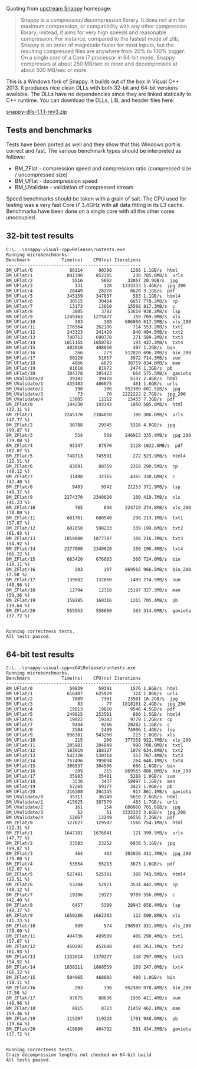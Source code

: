 Quoting from [upstream Snappy](http://code.google.com/p/snappy/) homepage:

> Snappy is a compression/decompression library. It does not aim for maximum compression, or compatibility with any other compression library;
> instead, it aims for very high speeds and reasonable compression. For instance, compared to the fastest mode of zlib,
> Snappy is an order of magnitude faster for most inputs, but the resulting compressed files are anywhere from 20% to 100% bigger.
> On a single core of a Core i7 processor in 64-bit mode, Snappy compresses at about 250 MB/sec or more and decompresses at about 500 MB/sec or more.

This is a Windows fork of Snappy. It builds out of the box in Visual C++ 2013.
It produces nice clean DLLs with both 32-bit and 64-bit versions available.
The DLLs have no dependencies since they are linked statically to C++ runtime.
You can download the DLLs, LIB, and header files here:

[snappy-dlls-1.1.1-rev3.zip](https://bitbucket.org/robertvazan/snappy-visual-cpp/downloads/snappy-dlls-1.1.1-rev3.zip)

## Tests and benchmarks

Tests have been ported as well and they show that this Windows port is correct and fast.
The various benchmark types should be interpreted as follows:

* BM_ZFlat - compression speed and compression ratio (compressed size / uncompressed size)
* BM_UFlat - decompression speed
* BM_UValidate - validation of compressed stream

Speed benchmarks should be taken with a grain of salt.
The CPU used for testing was a very fast Core i7 3.4GHz with all data fitting in its L3 cache.
Benchmarks have been done on a single core with all the other cores unoccupied.

## 32-bit test results

	C:\...\snappy-visual-cpp>Release\runtests.exe
	Running microbenchmarks.
	Benchmark            Time(ns)    CPU(ns) Iterations
	---------------------------------------------------
	BM_UFlat/0              86114      90398       1208 1.1GB/s  html
	BM_UFlat/1             841390     852105        238 785.8MB/s  urls
	BM_UFlat/2               5516       5662      33057 20.9GB/s  jpg
	BM_UFlat/3                131        128    1333333 1.4GB/s  jpg_200
	BM_UFlat/4              28449      28278       6620 3.1GB/s  pdf
	BM_UFlat/5             345159     347857        583 1.1GB/s  html4
	BM_UFlat/6              30515      30464       6657 770.2MB/s  cp
	BM_UFlat/7              13173      13010      15588 817.3MB/s  c
	BM_UFlat/8               3805       3782      53619 938.2MB/s  lsp
	BM_UFlat/9            1249163    1275477        159 769.9MB/s  xls
	BM_UFlat/10               303        308     606060 617.5MB/s  xls_200
	BM_UFlat/11            276564     262186        714 553.2MB/s  txt1
	BM_UFlat/12            243323     241429        840 494.5MB/s  txt2
	BM_UFlat/13            740712     690778        271 589.2MB/s  txt3
	BM_UFlat/14           1011155    1050782        193 437.3MB/s  txt4
	BM_UFlat/15            402018     408050        497 1.2GB/s  bin
	BM_UFlat/16               266        273     512820 696.7MB/s  bin_200
	BM_UFlat/17             50228      51057       3972 714.3MB/s  sum
	BM_UFlat/18              4866       4829      38759 834.6MB/s  man
	BM_UFlat/19             81618      81972       2474 1.3GB/s  pb
	BM_UFlat/20            304378     305423        664 575.5MB/s  gaviota
	BM_UValidate/0          39102      39478       5137 2.4GB/s  html
	BM_UValidate/1         435403     406075        461 1.6GB/s  urls
	BM_UValidate/2            190        196     952380 601.5GB/s  jpg
	BM_UValidate/3             73         70    2222222 2.7GB/s  jpg_200
	BM_UValidate/4          13005      12112      15455 7.3GB/s  pdf
	BM_ZFlat/0             194230     193143       1050 505.6MB/s  html (22.31 %)
	BM_ZFlat/1            2245170    2184010        100 306.6MB/s  urls (47.77 %)
	BM_ZFlat/2              36788      29345       5316 4.0GB/s  jpg (99.87 %)
	BM_ZFlat/3                554        568     246913 335.4MB/s  jpg_200 (79.00 %)
	BM_ZFlat/4              95347      87970       2128 1022.6MB/s  pdf (82.07 %)
	BM_ZFlat/5             748713     745591        272 523.9MB/s  html4 (22.51 %)
	BM_ZFlat/6              83891      80759       2318 290.5MB/s  cp (48.12 %)
	BM_ZFlat/7              31498      32165       4365 330.6MB/s  c (42.40 %)
	BM_ZFlat/8               9403       9542      21253 371.9MB/s  lsp (48.37 %)
	BM_ZFlat/9            2274370    2340020        100 419.7MB/s  xls (41.23 %)
	BM_ZFlat/10               705        694     224719 274.8MB/s  xls_200 (78.00 %)
	BM_ZFlat/11            681761     680540        298 213.1MB/s  txt1 (57.87 %)
	BM_ZFlat/12            602058     598233        339 199.6MB/s  txt2 (61.93 %)
	BM_ZFlat/13           1859000    1877787        108 216.7MB/s  txt3 (54.92 %)
	BM_ZFlat/14           2377800    2340020        100 196.4MB/s  txt4 (66.22 %)
	BM_ZFlat/15            663420     676003        300 724.0MB/s  bin (18.11 %)
	BM_ZFlat/16               203        197     869565 966.5MB/s  bin_200 (7.50 %)
	BM_ZFlat/17            139682     132860       1409 274.5MB/s  sum (48.96 %)
	BM_ZFlat/18             12794      12318      15197 327.3MB/s  man (59.36 %)
	BM_ZFlat/19            159285     160316       1265 705.4MB/s  pb (19.64 %)
	BM_ZFlat/20            555553     558680        363 314.6MB/s  gaviota (37.72 %)
	
	
	Running correctness tests.
	All tests passed.

## 64-bit test results

	C:\...\snappy-visual-cpp>x64\Release\runtests.exe
	Running microbenchmarks.
	Benchmark            Time(ns)    CPU(ns) Iterations
	---------------------------------------------------
	BM_UFlat/0              59839      59391       1576 1.6GB/s  html
	BM_UFlat/1             616407     625929        324 1.0GB/s  urls
	BM_UFlat/2               7089       7301      23501 16.2GB/s  jpg
	BM_UFlat/3                 83         77    1818181 2.4GB/s  jpg_200
	BM_UFlat/4              19813      19610       9546 4.5GB/s  pdf
	BM_UFlat/5             249815     253501        800 1.5GB/s  html4
	BM_UFlat/6              19922      19143       9779 1.2GB/s  cp
	BM_UFlat/7               9434       9266      20202 1.1GB/s  c
	BM_UFlat/8               2584       2499      74906 1.4GB/s  lsp
	BM_UFlat/9             936381     943260        215 1.0GB/s  xls
	BM_UFlat/10               215        206     377358 922.7MB/s  xls_200
	BM_UFlat/11            205981     204849        990 708.0MB/s  txt1
	BM_UFlat/12            183019     188127       1078 634.6MB/s  txt2
	BM_UFlat/13            542320     530314        353 767.4MB/s  txt3
	BM_UFlat/14            757496     709094        264 648.1MB/s  txt4
	BM_UFlat/15            306537     304506        666 1.6GB/s  bin
	BM_UFlat/16               209        215     869565 886.0MB/s  bin_200
	BM_UFlat/17             35983      35401       5288 1.0GB/s  sum
	BM_UFlat/18              3530       3437      58997 1.1GB/s  man
	BM_UFlat/19             57265      59177       3427 1.9GB/s  pb
	BM_UFlat/20            216308     204145        917 861.1MB/s  gaviota
	BM_UValidate/0          35711      36149       5610 2.6GB/s  html
	BM_UValidate/1         415625     387579        483 1.7GB/s  urls
	BM_UValidate/2            161        154     606060 765.6GB/s  jpg
	BM_UValidate/3             52         51    3333333 3.6GB/s  jpg_200
	BM_UValidate/4          12067      12249      16556 7.2GB/s  pdf
	BM_ZFlat/0             127627     129502       1566 754.1MB/s  html (22.31 %)
	BM_ZFlat/1            1647181    1676041        121 399.5MB/s  urls (47.77 %)
	BM_ZFlat/2              33583      23252       6038 5.1GB/s  jpg (99.87 %)
	BM_ZFlat/3                464        463     303030 411.7MB/s  jpg_200 (79.00 %)
	BM_ZFlat/4              53554      55213       3673 1.6GB/s  pdf (82.07 %)
	BM_ZFlat/5             527481     525391        386 743.5MB/s  html4 (22.51 %)
	BM_ZFlat/6              53204      52971       3534 442.9MB/s  cp (48.12 %)
	BM_ZFlat/7              19206      19123       9789 556.0MB/s  c (42.40 %)
	BM_ZFlat/8               6457       5389      28943 658.4MB/s  lsp (48.37 %)
	BM_ZFlat/9            1650286    1662303        122 590.8MB/s  xls (41.23 %)
	BM_ZFlat/10               589        574     298507 331.8MB/s  xls_200 (78.00 %)
	BM_ZFlat/11            494736     499509        406 290.4MB/s  txt1 (57.87 %)
	BM_ZFlat/12            450292     452680        448 263.7MB/s  txt2 (61.93 %)
	BM_ZFlat/13           1332614    1370277        148 297.0MB/s  txt3 (54.92 %)
	BM_ZFlat/14           1838211    1860559        109 247.0MB/s  txt4 (66.22 %)
	BM_ZFlat/15            504965     468002        400 1.0GB/s  bin (18.11 %)
	BM_ZFlat/16               203        196     952380 970.4MB/s  bin_200 (7.50 %)
	BM_ZFlat/17             97675      88636       1936 411.4MB/s  sum (48.96 %)
	BM_ZFlat/18              8915       8723      21459 462.1MB/s  man (59.36 %)
	BM_ZFlat/19            115207     119224       1701 948.6MB/s  pb (19.64 %)
	BM_ZFlat/20            410089     404792        501 434.3MB/s  gaviota (37.72 %)
	
	
	Running correctness tests.
	Crazy decompression lengths not checked on 64-bit build
	All tests passed.
